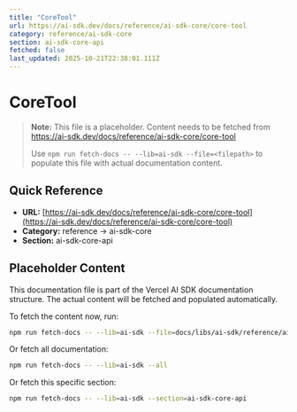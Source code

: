 ```yaml
---
title: "CoreTool"
url: https://ai-sdk.dev/docs/reference/ai-sdk-core/core-tool
category: reference/ai-sdk-core
section: ai-sdk-core-api
fetched: false
last_updated: 2025-10-21T22:38:01.111Z
---
```


# CoreTool

> **Note:** This file is a placeholder. Content needs to be fetched from https://ai-sdk.dev/docs/reference/ai-sdk-core/core-tool
>
> Use `npm run fetch-docs -- --lib=ai-sdk --file=<filepath>` to populate this file with actual documentation content.

## Quick Reference

- **URL:** [https://ai-sdk.dev/docs/reference/ai-sdk-core/core-tool](https://ai-sdk.dev/docs/reference/ai-sdk-core/core-tool)
- **Category:** reference → ai-sdk-core
- **Section:** ai-sdk-core-api

## Placeholder Content

This documentation file is part of the Vercel AI SDK documentation structure.
The actual content will be fetched and populated automatically.

To fetch the content now, run:

```bash
npm run fetch-docs -- --lib=ai-sdk --file=docs/libs/ai-sdk/reference/ai-sdk-core/core-tool.md
```

Or fetch all documentation:

```bash
npm run fetch-docs -- --lib=ai-sdk --all
```

Or fetch this specific section:

```bash
npm run fetch-docs -- --lib=ai-sdk --section=ai-sdk-core-api
```
